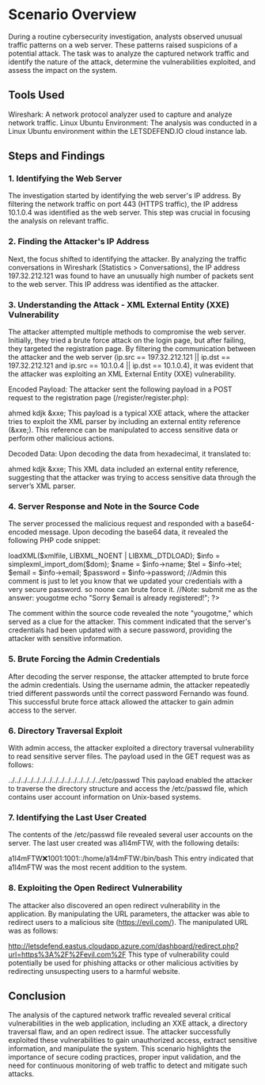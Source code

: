 # Scenario Overview
During a routine cybersecurity investigation, analysts observed unusual traffic patterns on a web server. These patterns raised suspicions of a potential attack. The task was to analyze the captured network traffic and identify the nature of the attack, determine the vulnerabilities exploited, and assess the impact on the system.

## Tools Used
Wireshark: A network protocol analyzer used to capture and analyze network traffic.
Linux Ubuntu Environment: The analysis was conducted in a Linux Ubuntu environment within the LETSDEFEND.IO cloud instance lab.
## Steps and Findings
### 1. Identifying the Web Server
The investigation started by identifying the web server's IP address. By filtering the network traffic on port 443 (HTTPS traffic), the IP address 10.1.0.4 was identified as the web server. This step was crucial in focusing the analysis on relevant traffic.

### 2. Finding the Attacker's IP Address
Next, the focus shifted to identifying the attacker. By analyzing the traffic conversations in Wireshark (Statistics > Conversations), the IP address 197.32.212.121 was found to have an unusually high number of packets sent to the web server. This IP address was identified as the attacker.

### 3. Understanding the Attack - XML External Entity (XXE) Vulnerability
The attacker attempted multiple methods to compromise the web server. Initially, they tried a brute force attack on the login page, but after failing, they targeted the registration page. By filtering the communication between the attacker and the web server (ip.src == 197.32.212.121 || ip.dst == 197.32.212.121 and ip.src == 10.1.0.4 || ip.dst == 10.1.0.4), it was evident that the attacker was exploiting an XML External Entity (XXE) vulnerability.

Encoded Payload: The attacker sent the following payload in a POST request to the registration page (/register/register.php):


<?xml version="1.0" encoding="UTF-8"?>
<root>
  <name>ahmed</name>
  <tel>kdjk</tel>
  <email>&xxe;</email>
</root>
This payload is a typical XXE attack, where the attacker tries to exploit the XML parser by including an external entity reference (&xxe;). This reference can be manipulated to access sensitive data or perform other malicious actions.

Decoded Data: Upon decoding the data from hexadecimal, it translated to:


<?xml version="1.0" encoding="UTF-8"?>
<root>
  <name>ahmed</name>
  <tel>kdjk</tel>
  <email>&xxe;</email>
</root>
This XML data included an external entity reference, suggesting that the attacker was trying to access sensitive data through the server’s XML parser.

### 4. Server Response and Note in the Source Code
The server processed the malicious request and responded with a base64-encoded message. Upon decoding the base64 data, it revealed the following PHP code snippet:


<?php
libxml_disable_entity_loader (false);
$xmlfile = file_get_contents('php://input');
$dom = new DOMDocument();
$dom->loadXML($xmlfile, LIBXML_NOENT | LIBXML_DTDLOAD);
$info = simplexml_import_dom($dom);
$name = $info->name;
$tel = $info->tel;
$email = $info->email;
$password = $info->password;
//Admin this comment is just to let you know that we updated your credentials with a very secure password. so noone can brute force it.
//Note: submit me as the answer: yougotme
echo "Sorry $email is already registered!";
?>
The comment within the source code revealed the note "yougotme," which served as a clue for the attacker. This comment indicated that the server's credentials had been updated with a secure password, providing the attacker with sensitive information.

### 5. Brute Forcing the Admin Credentials
After decoding the server response, the attacker attempted to brute force the admin credentials. Using the username admin, the attacker repeatedly tried different passwords until the correct password Fernando was found. This successful brute force attack allowed the attacker to gain admin access to the server.

### 6. Directory Traversal Exploit
With admin access, the attacker exploited a directory traversal vulnerability to read sensitive server files. The payload used in the GET request was as follows:


../../../../../../../../../../../../../../../etc/passwd
This payload enabled the attacker to traverse the directory structure and access the /etc/passwd file, which contains user account information on Unix-based systems.

### 7. Identifying the Last User Created
The contents of the /etc/passwd file revealed several user accounts on the server. The last user created was a1l4mFTW, with the following details:


a1l4mFTW:x:1001:1001::/home/a1l4mFTW:/bin/bash
This entry indicated that a1l4mFTW was the most recent addition to the system.

### 8. Exploiting the Open Redirect Vulnerability
The attacker also discovered an open redirect vulnerability in the application. By manipulating the URL parameters, the attacker was able to redirect users to a malicious site (https://evil.com/). The manipulated URL was as follows:


http://letsdefend.eastus.cloudapp.azure.com/dashboard/redirect.php?url=https%3A%2F%2Fevil.com%2F
This type of vulnerability could potentially be used for phishing attacks or other malicious activities by redirecting unsuspecting users to a harmful website.

## Conclusion
The analysis of the captured network traffic revealed several critical vulnerabilities in the web application, including an XXE attack, a directory traversal flaw, and an open redirect issue. The attacker successfully exploited these vulnerabilities to gain unauthorized access, extract sensitive information, and manipulate the system. This scenario highlights the importance of secure coding practices, proper input validation, and the need for continuous monitoring of web traffic to detect and mitigate such attacks.